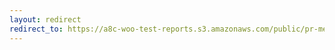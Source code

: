 ```yaml
---
layout: redirect
redirect_to: https://a8c-woo-test-reports.s3.amazonaws.com/public/pr-merge/37689/api/index.html
---
```

